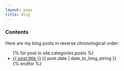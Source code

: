 ```yaml
---
layout: page
title: Blog
---
```


### Contents

<p>Here are my blog posts in reverse chronological order:</p>

<ul>
  {% for post in site.categories.posts %}
    <li class="spaced">
      <a href="{{ post.url }}">{{ post.title }}</a> {{ post.date | date_to_long_string }}
    </li>
  {% endfor %}
</ul>
